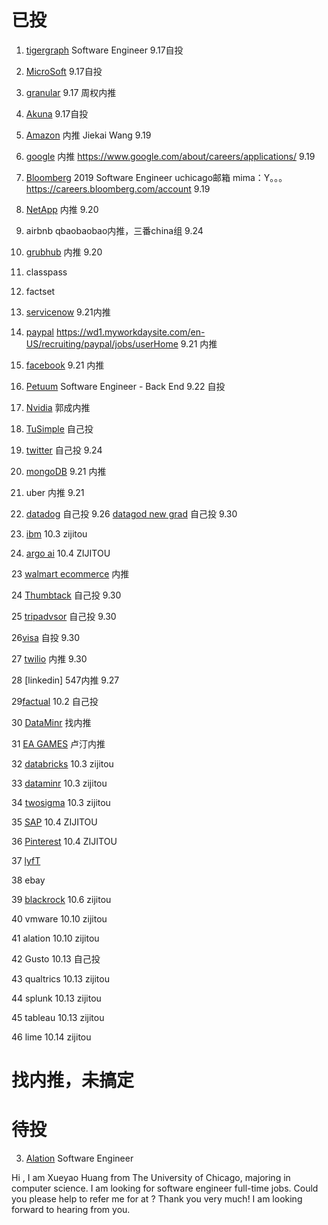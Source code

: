 # 已投
1. [tigergraph](https://boards.greenhouse.io/tigergraph/jobs/1251173) Software Engineer 9.17自投

2. [MicroSoft](https://careers.microsoft.com/us/en/actioncenter)  9.17自投

3. [granular](https://granular.ag/)  9.17 周权内推

4. [Akuna](https://akunacapital.com/job-details?jobid=1243545&gh_jid=1243545)  9.17自投

5. [Amazon](https://www.amazonuniversity.jobs/dashboard) 内推 Jiekai Wang 9.19

6. [google](https://careers.google.com/jobs#!t=jo&jid=/google/software-engineer-university-graduate-1600-amphitheatre-pkwy-mountain-view-ca-4204620153&) 内推 https://www.google.com/about/careers/applications/  9.19

7. [Bloomberg](https://careers.bloomberg.com/job/detail/68821?el=Students+and+Recent+Graduates&lc=New+York&lc=San+Francisco) 2019 Software Engineer uchicago邮箱 mima：Y。。。  https://careers.bloomberg.com/account  9.19

8. [NetApp](https://career4.successfactors.com/portalcareer?_s.crb=5Rvw4%252bIGwuWBZDhMNA81p88MEm4%253d)  内推  9.20

9. airbnb qbaobaobao内推，三番china组  9.24

10. [grubhub](https://careers-grubhub.icims.com/jobs/5940/software-engineer-i/job?mode=submit_apply)  内推  9.20

11. classpass

12. factset

13. [servicenow](https://app.jobvite.com/js/jobseeker/applications.html?1=1&#/details/plS4BlwI)  9.21内推

14. [paypal](https://paypal.rolepoint.com/?shorturl=N6mSe&jobapp=ahBzfnJvbGVwb2ludC1wcm9kchsLEg5Kb2JBcHBsaWNhdGlvbhiAgNCztrzlCQw#job/ahBzfnJvbGVwb2ludC1wcm9kchALEgNKb2IYgIDQo-eq-QgM) https://wd1.myworkdaysite.com/en-US/recruiting/paypal/jobs/userHome 9.21  内推

15. [facebook]()  9.21  内推

16. [Petuum](https://www.linkedin.com/jobs/search/?currentJobId=841872460&f_C=13197574&locationId=OTHERS.worldwide) Software Engineer - Back End 9.22 自投

17. [Nvidia](https://nvidia.wd5.myworkdayjobs.com/en-US/UniversityJobs/userHome?shared_id=ZjcwMTkyYWEtMzAyYy00OGVkLWIxOWMtN2NjMjU2NTU4ZmEz)  郭成内推

18. [TuSimple](https://boards.greenhouse.io/tusimple/jobs/4023145002)  自己投

19. [twitter](https://careers.twitter.com/en/work-for-twitter/201808/2019-university-application-full-time-internship.html) 自己投 9.24

20. [mongoDB](https://www.mongodb.com/careers/jobs/1291056) 9.21 内推

21. uber 内推 9.21

22. [datadog](https://www.datadoghq.com/careers/detail/?gh_jid=503669)  自己投  9.26
[datagod new grad](https://www.datadoghq.com/careers/detail/?gh_jid=1256478)  自己投  9.30

21. [ibm](https://krb-sjobs.brassring.com/TGnewUI/Search/home/HomeWithPreLoad?PageType=JobDetails&partnerid=26059&AL=1&siteid=5016&AReq=178418BR&codes=IBM_CareerWebSite#Applications) 10.3 zijitou

22. [argo ai]()   10.4 ZIJITOU

23 [walmart ecommerce](https://sjobs.brassring.com/TGnewUI/Search/Home/Home?partnerid=25222&siteid=5022#Applications) 内推

24 [Thumbtack](https://boards.greenhouse.io/thumbtack/jobs/38623) 自己投 9.30

25 [tripadvsor](https://careers.tripadvisor.com/) 自己投 9.30

26[visa](https://my.smartrecruiters.com/public/4b0bd4bb-8e86-44ee-86ba-b9d66f6e7197?lang=en) 自投 9.30

27 [twilio]()  内推 9.30

28 [linkedin] 547内推 9.27

29[factual](https://www.factual.com/company/careers/?gh_jid=276588) 10.2 自己投

30 [DataMinr](https://boards.greenhouse.io/dataminr/jobs/1288907) 找内推

31 [EA GAMES]() 卢汀内推

32 [databricks](https://databricks.com/company/careers?gh_jid=4023277002) 10.3 zijitou

33 [dataminr](https://boards.greenhouse.io/dataminr/jobs/1288907)  10.3 zijitou

34 [twosigma](https://careers.twosigma.com/careers/Profile)  10.3  zijitou
 
35 [SAP](https://career5.successfactors.eu/portalcareer?_s.crb=CzzvIMxnTrMQQjj5kqCwHMdx3Uw%253d)  10.4 ZIJITOU

36 [Pinterest]() 10.4 ZIJITOU

37 [lyfT]() 

38 ebay 

39 [blackrock](https://careers.blackrock.com/applythankyou?jobSeqNo=BLACUS4128&status=thankyou&jobTitle=Java%20Software%20Engineer%20(NOSQL%20/J2EE%20/%20Spring%20/%20JavaScript%20/HTML)&jobId=R181944)  10.6  zijitou

40 vmware 10.10 zijitou

41 alation 10.10 zijitou

42 Gusto 10.13 自己投

43 qualtrics 10.13 zijitou

44 splunk 10.13 zijitou

45 tableau 10.13 zijitou

46 lime 10.14 zijitou


# 找内推，未搞定




# 待投




3. [Alation](https://alation.com/careers/posting/?posting-id=fd8dae88-5abd-4740-99e9-4ab871aea60f)  Software Engineer



Hi , I am Xueyao Huang from The University of Chicago, majoring in computer science. I am looking for software engineer full-time jobs. Could you please help to refer me for  at ? Thank you very much! I am looking forward to hearing from you.



